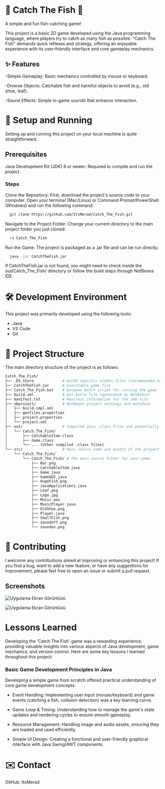 # 🐠 Catch The Fish 🎣

A simple and fun fish-catching game!

This project is a basic 2D game developed using the Java programming language, where players try to catch as many fish as possible. "Catch The Fish" demands quick reflexes and strategy, offering an enjoyable experience with its user-friendly interface and core gameplay mechanics.




## ✨ Features
-Simple Gameplay: Basic mechanics controlled by mouse or keyboard.

-Diverse Objects: Catchable fish and harmful objects to avoid (e.g., old shoe, leaf).

-Sound Effects: Simple in-game sounds that enhance interaction.

# 🚀 Setup and Running
Setting up and running this project on your local machine is quite straightforward.

## Prerequisites
Java Development Kit (JDK) 8 or newer: Required to compile and run the project.

### Steps

Clone the Repository:
First, download the project's source code to your computer. Open your terminal (Mac/Linux) or Command Prompt/PowerShell (Windows) and run the following command:

```bash 
  git clone https://github.com/ItsMerad/Catch_The_Fish.git
```
Navigate to the Project Folder:
Change your current directory to the main project folder you just cloned:

```bash 
  cd Catch_The_Fish
```
Run the Game:
The project is packaged as a .jar file and can be run directly.

```bash 
  java -jar CatchTheFish.jar

```
If CatchTheFish.jar is not found, you might need to check inside the out/Catch_The_Fish/ directory or follow the build steps through NetBeans IDE.

# 🛠️ Development Environment
This project was primarily developed using the following tools:

- Java
- VS Code
- Git

# 📁 Project Structure
The main directory structure of the project is as follows:
```bash 
Catch_The_Fish/
├── .DS_Store             # macOS-specific hidden files (recommended not to include in Git)
├── CatchTheFish.jar      # Executable game file
├── Catch_The_Fish.bat    # Windows batch script for running the game
├── build.xml             # Ant build file (generated by NetBeans)
├── manifest.txt          # Manifest information for the JAR file
├── nbproject/            # NetBeans project settings and metadata
│   ├── build-impl.xml
│   ├── genfiles.properties
│   ├── project.properties
│   └── project.xml
├── out/                  # Compiled Java .class files and potentially the JAR
│   └── Catch_The_Fish/
│       ├── CatchableItem.class
│       ├── Game.class
│       └── ... (other compiled .class files)
└── src/                  # Main source code and assets of the project
    └── Catch_The_Fish/
        └── Catch_The_Fish/ # The main source folder for your game
            ├── Bar.png
            ├── CatchableItem.java
            ├── Game.java
            ├── GameGUI.java
            ├── HugeFish.png
            ├── JavaApplication1.java
            ├── Leaf.png
            ├── Logo.jpg
            ├── Music.wav
            ├── MusicPlayer.java
            ├── OldShoe.png
            ├── Player.java
            ├── SmallFish.png
            ├── soundoff.png
            └── soundon.png
```
# 🤝 Contributing
I welcome any contributions aimed at improving or enhancing this project! If you find a bug, want to add a new feature, or have any suggestions for improvement, please feel free to open an issue or submit a pull request.

## Screenshots

![Uygulama Ekran Görüntüsü](https://drive.google.com/file/d/1bcZOVRDSsyxGNog4zIW4H38BYYsVTMSV/view?usp=share_link)


![Uygulama Ekran Görüntüsü](https://drive.google.com/file/d/1bcZOVRDSsyxGNog4zIW4H38BYYsVTMSV/view?usp=share_link)

  
# Lessons Learned
Developing the 'Catch The Fish' game was a rewarding experience, providing valuable insights into various aspects of Java development, game mechanics, and version control. Here are some key lessons I learned throughout this project:

### Basic Game Development Principles in Java
Developing a simple game from scratch offered practical understanding of core game development concepts:

- Event Handling: Implementing user input (mouse/keyboard) and game events (catching a fish, collision detection) was a key learning curve.

- Game Loop & Timing: Understanding how to manage the game's state updates and rendering cycles to ensure smooth gameplay.

- Resource Management: Handling image and audio assets, ensuring they are loaded and used efficiently.

- Simple UI Design: Creating a functional and user-friendly graphical interface with Java Swing/AWT components.

# ✉️ Contact
GitHub: ItsMerad
